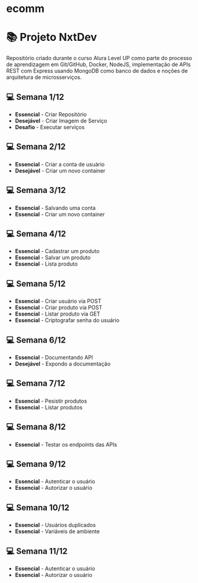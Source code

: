 # ecomm

# 📚 Projeto NxtDev

Repositório criado durante o curso Alura Level UP como parte do processo de aprendizagem em Git/GitHub, Docker, NodeJS, implementação de APIs REST com Express usando MongoDB como banco de dados e noções de arquitetura de microsserviços.

## 💻 Semana 1/12  
- **Essencial** - Criar Repositório 
- **Desejável** - Criar Imagem de Serviço 
- **Desafio** - Executar serviços 

## 💻 Semana 2/12
- **Essencial** - Criar a conta de usuário
- **Desejável** - Criar um novo container

## 💻 Semana 3/12
- **Essencial** - Salvando uma conta
- **Essencial** - Criar um novo container

## 💻 Semana 4/12
- **Essencial** - Cadastrar um produto
- **Essencial** - Salvar um produto
- **Essencial** - Lista produto

## 💻 Semana 5/12
- **Essencial** - Criar usuário via POST
- **Essencial** - Criar produto via POST
- **Essencial** - Listar produto via GET
- **Essencial** - Criptografar senha do usuário

## 💻 Semana 6/12
- **Essencial** - Documentando API
- **Desejável** - Expondo a documentação

## 💻 Semana 7/12
- **Essencial** - Pesistir produtos
- **Essencial** - Listar produtos

## 💻 Semana 8/12
- **Essencial** - Testar os endpoints das APIs

## 💻 Semana 9/12
- **Essencial** - Autenticar o usuário
- **Essencial** - Autorizar o usuário

## 💻 Semana 10/12
- **Essencial** - Usuários duplicados
- **Essencial** - Variáveis de ambiente

## 💻 Semana 11/12
- **Essencial** - Autenticar o usuário
- **Essencial** - Autorizar o usuário
